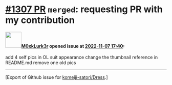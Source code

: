 # [\#1307 PR](https://github.com/komeiji-satori/Dress/pull/1307) `merged`: requesting PR with my contribution

#### <img src="https://avatars.githubusercontent.com/u/2306350?u=c7dc70717f16efe6a73de9ad0832508e01a7d03f&v=4" width="50">[M0xkLurk3r](https://github.com/M0xkLurk3r) opened issue at [2022-11-07 17:40](https://github.com/komeiji-satori/Dress/pull/1307):

add 4 self pics in OL suit appearance
change the thumbnail reference in README.md
remove one old pics




-------------------------------------------------------------------------------



[Export of Github issue for [komeiji-satori/Dress](https://github.com/komeiji-satori/Dress).]
